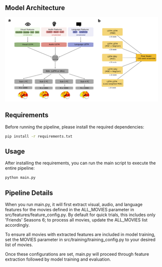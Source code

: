 ## Model Architecture
![Model Architecture](figures/pipeline-1.png)

## Requirements

Before running the pipeline, please install the required dependencies:

```bash
pip install -r requirements.txt
```

## Usage

After installing the requirements, you can run the main script to execute the entire pipeline:

```bash
python main.py
```

## Pipeline Details

When you run main.py, it will first extract visual, audio, and language features for the movies defined in the ALL_MOVIES parameter in src/features/feature_config.py. By default for quick trials, this includes only 'Friends' Seasons 6; to process all movies, update the ALL_MOVIES list accordingly.

To ensure all movies with extracted features are included in model training, set the MOVIES parameter in src/training/training_config.py to your desired list of movies.

Once these configurations are set, main.py will proceed through feature extraction followed by model training and evaluation.